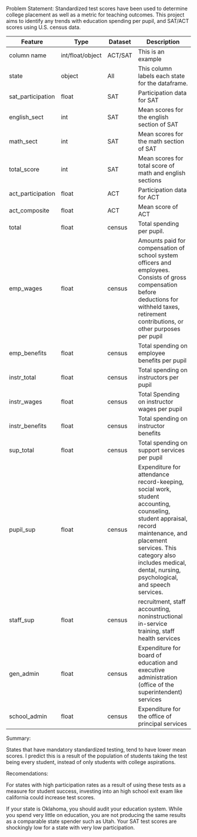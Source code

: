 Problem Statement: Standardized test scores have been used to determine college placement as well as a metric for teaching outcomes. This project aims to identify any trends with education spending per pupil, and SAT/ACT scores using U.S. census data.

|Feature|Type|Dataset|Description|
|---|---|---|---|
|column name|int/float/object|ACT/SAT|This is an example| 
|state|object|All|This column labels each state for the dataframe.|
|sat_participation|float|SAT|Participation data for SAT|
|english_sect|int|SAT|Mean scores for the english section of SAT|
|math_sect|int|SAT|Mean scores for the math section of SAT|
|total_score|int|SAT|Mean scores for total score of math and english sections|
|act_participation|float|ACT|Participation data for ACT|
|act_composite|float|ACT|Mean score of ACT|
|total|float|census|Total spending per pupil.|
|emp_wages|float|census|Amounts paid for compensation of school system officers and employees. Consists of gross compensation before deductions for withheld taxes, retirement contributions, or other purposes per pupil|
|emp_benefits|float|census|Total spending on employee benefits per pupil|
|instr_total|float|census|Total spending on instructors per pupil|
|instr_wages|float|census|Total Spending on instructor wages per pupil|
|instr_benefits|float|census|Total spending on instructor benefits|
|sup_total|float|census|Total spending on support services per pupil|
|pupil_sup|float|census|Expenditure for attendance record-keeping, social work, student accounting, counseling, student appraisal, record maintenance, and placement services. This category also includes medical, dental, nursing, psychological, and speech services.|
|staff_sup|float|census|recruitment, staff accounting, noninstructional in-service training, staff health services|
|gen_admin|float|census|Expenditure for board of education and executive administration (office of the superintendent) services|
|school_admin|float|census|Expenditure for the office of principal services|

Summary: 

States that have mandatory standardized testing, tend to have lower mean scores. I predict this is a result
of the population of students taking the test being every student, instead of only students
with college aspirations.


Recomendations: 

For states with high participation rates as a result of using these tests as a measure for student success, investing into an high school exit exam like california could increase test scores.

If your state is Oklahoma, you should audit your education system. While you spend very little on education, you are not producing the same results as a comparable state spender such as Utah. Your SAT test scores are shockingly low for a state with very low participation.

